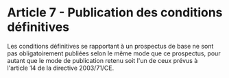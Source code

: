 # Article 7 - Publication des conditions définitives


Les conditions définitives se rapportant à un prospectus de base ne sont pas obligatoirement publiées selon le même mode que ce prospectus, pour autant que le mode de publication retenu soit l'un de ceux prévus à l'article 14 de la directive 2003/71/CE.
